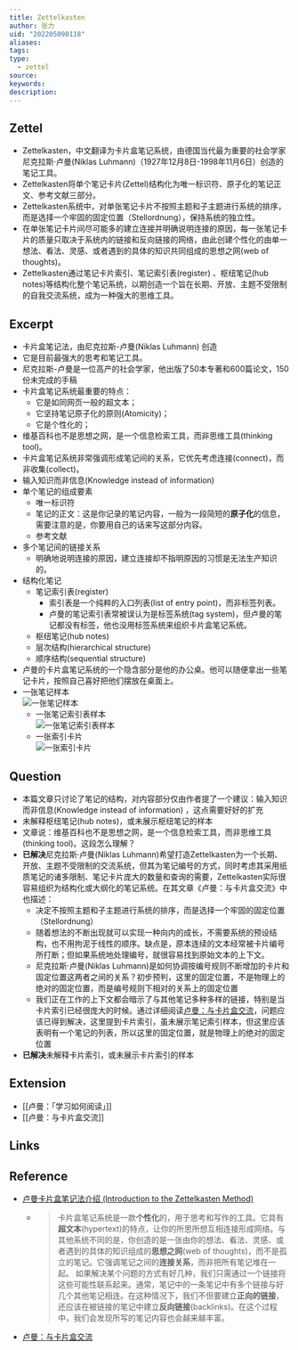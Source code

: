 ```yaml
---
title: Zettelkasten
author: 张力
uid: "202205090118"
aliases: 
tags: 
type:
  - zettel
source: 
keywords: 
description:
---
```


## Zettel

- Zettelkasten，中文翻译为卡片盒笔记系统，由德国当代最为重要的社会学家尼克拉斯·卢曼(Niklas Luhmann)（1927年12月8日-1998年11月6日）创造的笔记工具。
- Zettelkasten将单个笔记卡片(Zettel)结构化为唯一标识符、原子化的笔记正文、参考文献三部分。
- Zettelkasten系统中，对单张笔记卡片不按照主题和子主题进行系统的排序，而是选择一个牢固的固定位置（Stellordnung），保持系统的独立性。
- 在单张笔记卡片间尽可能多的建立连接并明确说明连接的原因，每一张笔记卡片的质量只取决于系统内的链接和反向链接的网络，由此创建个性化的由单一想法、看法、灵感、或者遇到的具体的知识共同组成的思想之网(web of thoughts)。
- Zettelkasten通过笔记卡片索引、笔记索引表(register) 、枢纽笔记(hub notes)等结构化整个笔记系统，以期创造一个旨在长期、开放、主题不受限制的自我交流系统，成为一种强大的思维工具。

## Excerpt

- 卡片盒笔记法，由尼克拉斯-卢曼(Niklas Luhmann) 创造
- 它是目前最强大的思考和笔记工具。
- 尼克拉斯-卢曼是一位高产的社会学家，他出版了50本专著和600篇论文，150份未完成的手稿
- 卡片盒笔记系统最重要的特点：
  - 它是如同网页一般的超文本；
  - 它坚持笔记原子化的原则(Atomicity)；
  - 它是个性化的；
- 维基百科也不是思想之网，是一个信息检索工具，而非思维工具(thinking tool)。
- 卡片盒笔记系统非常强调形成笔记间的关系，它优先考虑连接(connect)，而非收集(collect)。
- 输入知识而非信息(Knowledge instead of information)
- 单个笔记的组成要素
  - 唯一标识符
  - 笔记的正文：这是你记录的笔记内容，一般为一段简短的**原子化**的信息，需要注意的是，你要用自己的话来写这部分内容。
  - 参考文献
- 多个笔记间的链接关系
  - 明确地说明连接的原因，建立连接却不指明原因的习惯是无法生产知识的。
- 结构化笔记
  - 笔记索引表(register)
    - 索引表是一个纯粹的入口列表(list of entry point)，而非标签列表。
    - 卢曼的笔记索引表常被误认为是标签系统(tag system)，但卢曼的笔记都没有标签，他也没用标签系统来组织卡片盒笔记系统。
  - 枢纽笔记(hub notes)
  - 层次结构(hierarchical structure)
  - 顺序结构(sequential structure)
- 卢曼的卡片盒笔记系统的一个隐含部分是他的办公桌。他可以随便拿出一些笔记卡片，按照自己喜好把他们摆放在桌面上。
- 一张笔记样本  
   ![一张笔记样本](https://pic4.zhimg.com/v2-eb8375cdff8991bb7331e67d0b6fab5f_r.jpg)
  - 一张笔记索引表样本  
    ![一张笔记索引表样本](https://zettelkasten.de/introduction/20201027164313_schlagwortregister.png)
  - 一张索引卡片  
    ![一张索引卡片](https://pic1.zhimg.com/v2-639bb0618e87e2f606ccc4fae97a406a_1440w.jpg)

## Question

- 本篇文章只讨论了笔记的结构，对内容部分仅由作者提了一个建议：输入知识而非信息(Knowledge instead of information) ，这点需要好好的扩充
- 未解释枢纽笔记(hub notes)，或未展示枢纽笔记的样本
- 文章说：维基百科也不是思想之网，是一个信息检索工具，而非思维工具(thinking tool)。这段怎么理解？
- **已解决**尼克拉斯·卢曼(Niklas Luhmann)希望打造Zettelkasten为一个长期、开放、主题不受限制的交流系统，但其为笔记编号的方式，同时考虑其采用纸质笔记的诸多限制、笔记卡片庞大的数量和查询的需要，Zettelkasten实际很容易组织为结构化或大纲化的笔记系统。在其文章《卢曼：与卡片盒交流》中也描述：
  - 决定不按照主题和子主题进行系统的排序，而是选择一个牢固的固定位置（Stellordnung）
  - 随着想法的不断出现就可以实现一种向内的成长，不需要系统的预设结构，也不用拘泥于线性的顺序。缺点是，原本连续的文本经常被卡片编号所打断；但如果系统地处理编号，就很容易找到原始文本的上下文。
  - 尼克拉斯·卢曼(Niklas Luhmann)是如何协调按编号规则不断增加的卡片和固定位置这两者之间的关系？初步预判，这里的固定位置，不是物理上的绝对的固定位置，而是编号规则下相对的关系上的固定位置
  - 我们正在工作的上下文都会暗示了与其他笔记多种多样的链接，特别是当卡片索引已经很庞大的时候。通过详细阅读[卢曼：与卡片盒交流](https://zhuanlan.zhihu.com/p/208063561)，问题应该已得到解决，这里提到卡片索引，虽未展示笔记索引样本，但这里应该表明有一个笔记的列表，所以这里的固定位置，就是物理上的绝对的固定位置
- **已解决**未解释卡片索引，或未展示卡片索引的样本

## Extension

- [[卢曼：「学习如何阅读」]]
- [[卢曼：与卡片盒交流]]

## Links

## Reference

- [卢曼卡片盒笔记法介绍 (Introduction to the Zettelkasten Method)](https://zettelkasten.de/introduction/zh/)
  - > 卡片盒笔记系统是一款**个性化**的，用于思考和写作的工具。它具有**超文本**(hypertext)的特点，让你的所思所想互相连接形成网络。与其他系统不同的是，你创造的是一张由你的想法、看法、灵感、或者遇到的具体的知识组成的**思想之网**(web of thoughts)，而不是孤立的笔记。它强调笔记之间的**连接关系**，而非把所有笔记堆在一起。
     如果解决某个问题的方式有好几种，我们只需通过一个链接将这些可能性联系起来。通常，笔记中的一条笔记中有多个链接与好几个其他笔记相连。在这种情况下，我们不但要建立**正向的链接**，还应该在被链接的笔记中建立**反向链接**(backlinks)。在这个过程中，我们会发现所写的笔记内容也会越来越丰富。
- [卢曼：与卡片盒交流](https://zhuanlan.zhihu.com/p/208063561)

